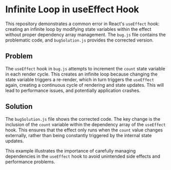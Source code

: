 # Infinite Loop in useEffect Hook

This repository demonstrates a common error in React's `useEffect` hook: creating an infinite loop by modifying state variables within the effect without proper dependency array management.  The `bug.js` file contains the problematic code, and `bugSolution.js` provides the corrected version.

## Problem

The `useEffect` hook in `bug.js` attempts to increment the `count` state variable in each render cycle. This creates an infinite loop because changing the state variable triggers a re-render, which in turn triggers the `useEffect` again, creating a continuous cycle of rendering and state updates. This will lead to performance issues, and potentially application crashes.

## Solution

The `bugSolution.js` file shows the corrected code. The key change is the inclusion of the `count` variable within the dependency array of the `useEffect` hook. This ensures that the effect only runs when the `count` value changes externally, rather than being constantly triggered by the internal state updates.

This example illustrates the importance of carefully managing dependencies in the `useEffect` hook to avoid unintended side effects and performance problems.